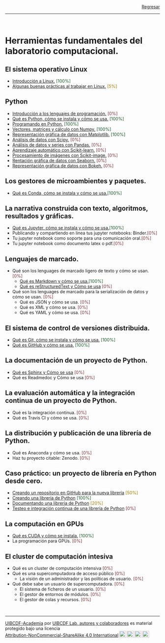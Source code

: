 <div style='text-align: right;'> <a href="../README.md">Regresar</a> </div>

-----

<br />

# Herramientas fundamentales del laboratorio computacional.

## El sistema operativo Linux

- [Introducción a Linux.](Linux/Linux/Linux.md) <span style="color:#185927">[100%]</span>
- [Algunas buenas prácticas al trabajar en Linux.](Linux/Buenas_practicas/Buenas_practicas.md) <span style="color:#aa7d00">[5%]</span>

## Python

- [Introducción a los lenguajes de programación.](Python/Lenguages/Lenguajes.md) <span style="color:#823138">[0%]</span>
- [Qué es Python, cómo se instala y cómo se usa.](Python/Python/Python.md) <span style="color:#185927">[100%]</span>
- [Programando en Python.](Python/Programando/Programando.ipynb) <span style="color:#185927">[100%]</span>
- [Vectores, matrices y cálculo con Numpy.](Python//Numpy/NumPy.ipynb) <span style="color:#185927">[100%]</span>
- [Representación gráfica de datos con Matplotlib.](Python/Matplotlib/Matplotlib.ipynb) <span style="color:#185927">[100%]</span>
- [Análisis de datos con Scipy.](Python/Scipy/Scipy.ipynb) <span style="color:#823138">[0%]</span>
- [Análisis de datos y series con Pandas.](Python/Pandas/Pandas.ipynb) <span style="color:#823138">[0%]</span>
- [Aprendizaje automático con Scikit-learn.](Python/Scikit-learn/Scikit-learn.ipynb) <span style="color:#823138">[0%]</span>
- [Procesamiento de imágenes con Scikit-image.](Python/Scikit-image/Scikit-image.ipynb) <span style="color:#823138">[0%]</span>
- [Rentación gráfica de datos con Seaborn.](Python/Seaborn/Seaborn.ipynb) <span style="color:#823138">[0%]</span>
- [Representación gráfica de datos con Bokeh.](Python/Bokeh/Bokeh.ipynb) <span style="color:#823138">[0%]</span>

## Los gestores de microambientes y paquetes.

- [Qué es Conda, cómo se instala y cómo se usa.](Conda/Conda/Conda.md)<span style="color:#185927">[100%]</span>

## La narrativa construida con texto, algoritmos, resultados y gráficas.

- [Qué es Jupyter, cómo se instala y cómo se usa.](Jupyter/Jupyter/Jupyter.md)<span style="color:#185927">[100%]</span>
- Publicando y compartiendo en linea tus jupyter notebooks: Binder.<span style="color:#823138">[0%]</span>
- Tu jupyter notebook como soporte para una comunicación oral.<span style="color:#823138">[0%]</span>
- Tu jupyter notebook como documento latex o pdf.<span style="color:#823138">[0%]</span>

## Lenguajes de marcado.

- Qué son los lenguages de marcado ligero de texto y cómo se usan. <span style="color:#823138">[0%]</span>
    - [Qué es Markdown y cómo se usa.](Lenguajes_marcado/Markdown/Markdown.md)<span style="color:#185927">[100%]</span>
    - [Qué es reStructuredText y Cómo se usa](Lenguajes_marcado/reStructuredText/reStructuredText.md) <span style="color:#823138">[0%]</span>
- Qué son los lenguages de marcado para la serialización de datos y cómo se usan. <span style="color:#823138">[0%]</span>
    - Qué es JSON y cómo se usa. <span style="color:#823138">[0%]</span>
    - Qué es XML y cómo se usa. <span style="color:#823138">[0%]</span>
    - Qué es YAML y cómo se usa. <span style="color:#823138">[0%]</span>

## El sistema de control de versiones distribuida.

- [Qué es Git, cómo se instala y cómo se usa.](Control_versiones_distribuida/Git/Git.md) <span style="color:#185927">[100%]</span>
- [Qué es GitHub y cómo se usa.](Control_versiones_distribuida/GitHub/GitHub.md) <span style="color:#185927">[100%]</span>

## La documentación de un proyecto de Python.

- [Qué es Sphinx y Cómo se usa](Herramientas_computacionales/Documentación/Sphinx/Sphinx.md) <span style="color:#823138">[0%]</span>
- Qué es Readmedoc y Cómo se usa <span style="color:#823138">[0%]</span>

## La evaluación automática y la integración continua de un proyecto de Python.

- Qué es la integración continua. <span style="color:#823138">[0%]</span>
- Qué es Travis CI y cómo se usa. <span style="color:#823138">[0%]</span>

## La distribución y publicación de una librería de Python.

- Qué es Anaconda y cómo se usa. <span style="color:#823138">[0%]</span>
- Haz tu proyecto citable: Zenodo. <span style="color:#823138">[0%]</span>

## Caso práctico: un proyecto de librería en Python desde cero.

- [Creando un repositorio en GitHub para la nueva librería](Caso_practico/Creando_GitHub_repo/Creando_GitHub_repo.md) <span style="color:#aa7d00">[50%]</span>
- [Creando una librería de Python](Caso_practico/Creando_libreria/Creando_libreria.md) <span style="color:#185927">[100%]</span>
- [Documentando una librería de Python](Caso_practico/Documentando_libreria/Documentando_libreria.md) <span style="color:#aa7d00">[20%]</span>
- [Testeo e integración continua de una librería de Python](Caso_practico/Testeo_libreria/Testeo_libreria.md) <span style="color:#823138">[0%]</span>

## La computación en GPUs

- [Qué es CUDA y cómo se instala.](GPU/CUDA/CUDA.md) <span style="color:#185927">[100%]</span>
- La programación para GPUs. <span style="color:#823138">[0%]</span>

## El cluster de computación intesiva

- Qué es un cluster de computación intensiva <span style="color:#823138">[0%]</span>
- Qué es una supercomputadora de acceso público <span style="color:#823138">[0%]</span>
    - La visión de un administrador y las políticas de usuario. <span style="color:#823138">[0%]</span>
- Qué debe sabe un usuario de supercomputadora. <span style="color:#823138">[0%]</span>
    - El sistema de ficheros de un usuario. <span style="color:#823138">[0%]</span>
    - El gestor de entornos de módulos. <span style="color:#823138">[0%]</span>
    - El gestor de colas y recursos. <span style="color:#823138">[0%]</span>

<br />

-------
<p xmlns:cc="http://creativecommons.org/ns#" xmlns:dct="http://purl.org/dc/terms/"><a property="dct:title" rel="cc:attributionURL" href="https://github.com/uibcdf/Academia">UIBCDF-Academia</a> por <a rel="cc:attributionURL dct:creator" property="cc:attributionName" href="https://github.com/uibcdf/Academia/graphs/contributors">UIBCDF Lab, autores y colaboradores</a> es material protegido bajo una licencia <a href="http://creativecommons.org/licenses/by-nc-sa/4.0/deed.es?ref=chooser-v1" target="_blank" rel="license noopener noreferrer" style="display:inline-block;">Attribution-NonCommercial-ShareAlike 4.0 International<img style="height:22px!important;margin-left:3px;vertical-align:text-bottom;" src="https://mirrors.creativecommons.org/presskit/icons/cc.svg?ref=chooser-v1"><img style="height:22px!important;margin-left:3px;vertical-align:text-bottom;" src="https://mirrors.creativecommons.org/presskit/icons/by.svg?ref=chooser-v1"><img style="height:22px!important;margin-left:3px;vertical-align:text-bottom;" src="https://mirrors.creativecommons.org/presskit/icons/nc.svg?ref=chooser-v1"><img style="height:22px!important;margin-left:3px;vertical-align:text-bottom;" src="https://mirrors.creativecommons.org/presskit/icons/sa.svg?ref=chooser-v1"></a></p>

